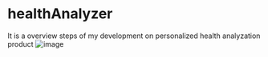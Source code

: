 # healthAnalyzer

It is a overview steps of my development on personalized health analyzation product
![image](https://user-images.githubusercontent.com/50360301/127695443-24ef7ac3-7035-4359-a04a-f0d463e2bb75.png)
